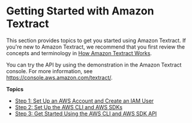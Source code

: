 # Getting Started with Amazon Textract<a name="getting-started"></a>

This section provides topics to get you started using Amazon Textract\. If you're new to Amazon Textract, we recommend that you first review the concepts and terminology in [How Amazon Textract Works](how-it-works.md)\. 

You can try the API by using the demonstration in the Amazon Textract console\. For more information, see [https://console\.aws\.amazon\.com/textract/](https://console.aws.amazon.com/textract/)\.

**Topics**
+ [Step 1: Set Up an AWS Account and Create an IAM User](setting-up.md)
+ [Step 2: Set Up the AWS CLI and AWS SDKs](setup-awscli-sdk.md)
+ [Step 3: Get Started Using the AWS CLI and AWS SDK API](get-started-exercise.md)